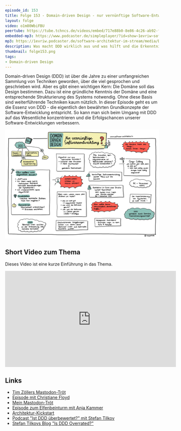 ```yaml
---
episode_id: 153
title: Folge 153 - Domain-driven Design - nur vernünftige Software-Entwicklung?
layout: folge
video: o1m80WbiFBU
peertube: https://tube.tchncs.de/videos/embed/717e88b0-8e86-4c26-ab92-f342bc4ee266
embedded-mp3: https://www.podcaster.de/simpleplayer/?id=show~1evriw~software-architektur-im-stream~pod-96bf8e5e401dc0fe66e2601186&v=1677248818
mp3: https://1evriw.podcaster.de/software-architektur-im-stream/media/Domain-driven_Design_nur_vernuenftige_Software-Entwicklung.mp3
description: Was macht DDD wirklich aus und was hilft und die Erkenntnis?
thumbnail: folge153.png
tags:
- Domain-driven Design
---
```


Domain-driven Design (DDD) ist über die Jahre zu einer umfangreichen
Sammlung von Techniken geworden, über die viel gesprochen und
geschrieben wird. Aber es gibt einen wichtigen Kern: Die Domäne soll
das Design bestimmen. Dazu ist eine gründliche Kenntnis der Domäne und
eine entsprechende Strukturierung des Systems notwendig. Ohne diese
Basis sind weiterführende Techniken kaum nützlich. In dieser Episode
geht es um die Essenz von DDD - die eigentlich den bewährten
Grundkonzepte der Software-Entwicklung entspricht. So kann man sich
beim Umgang mit DDD auf das Wesentliche konzentrieren und die
Erfolgschancen unserer Software-Entwicklungen verbessern.

![Sketchnotes](/sketchnotes/folge153.jpg)

## Short Video zum Thema

Dieses Video ist eine kurze Einführung in das Thema.

<center>
<div class="embed-container"> <iframe width="560" height="315"
	src="https://www.youtube-nocookie.com/embed/8YeBP3hMTxs"
	frameborder="0" allow="accelerometer; autoplay; clipboard-write;
	encrypted-media; gyroscope; picture-in-picture fullscreen"
	></iframe>
</div>
</center>

## Links

* [Tim Zöllers Mastodon-Tröt](https://mastodon.social/@javahippie@freiburg.social/109647671664101442)
* [Episode mit Christiane Floyd](https://software-architektur.tv/2021/07/09/folge66.html)
* [Mein Mastodon-Tröt](https://mastodon.social/@ewolff/109649348855211500)
* [Episode zum Elfenbeinturm mit Anja Kammer](https://mastodon.social/@ewolff/109649348855211500)
* [Architektur-Kickstart](https://www.socreatory.com/de/trainings/arch-kickstart)
* [Podcast "Ist DDD überbewertet?" mit Stefan Tilkov](https://www.heise.de/blog/Episode-85-Ist-Domain-Driven-Design-ueberbewertet-6138504.html)
* [Stefan Tilkovs Blog "Is DDD Overrated?"](https://www.innoq.com/en/blog/is-domain-driven-design-overrated/)
